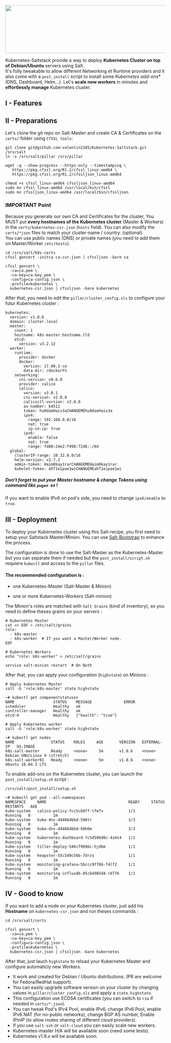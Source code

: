 <img src="https://i.imgur.com/SJAtDZk.png" width="560" height="150" >

Kubernetes-Saltstack provide a way to deploy **Kubernetes Cluster on top of Debian/Ubuntu** servers using Salt.  
It's fully tweakable to allow different Networking et Runtime providers and it also come with a `post_install` script to install some *Kubernetes add-ons** (DNS, Dashboard, Helm...). 
 Let's **scale new workers** in minutes and **effortlessly manage** Kubernetes cluster.  

## I - Features

## II - Preparations

Let's clone the git repo on Salt-Master and create CA & Certificates on the `certs/` folder using `CfSSL tools`:

```
git clone git@github.com:valentin2105/Kubernetes-Saltstack.git /srv/salt
ln -s /srv/salt/pillar /srv/pillar

wget -q --show-progress --https-only --timestamping \
   https://pkg.cfssl.org/R1.2/cfssl_linux-amd64 \
   https://pkg.cfssl.org/R1.2/cfssljson_linux-amd64

chmod +x cfssl_linux-amd64 cfssljson_linux-amd64
sudo mv cfssl_linux-amd64 /usr/local/bin/cfssl
sudo mv cfssljson_linux-amd64 /usr/local/bin/cfssljson
```

### IMPORTANT Point

Because you generate our own CA and Certificates for the cluster, You MUST put **every hostnames of the Kubernetes cluster** (Master & Workers) in the `certs/kubernetes-csr.json` (`hosts` field). You can also modify the `certs/*json` files to match your cluster-name / country. (optional)  
You can use public names (DNS) or private names (you need to add them on Master/Worker `/etc/hosts`).

```
cd /srv/salt/k8s-certs
cfssl gencert -initca ca-csr.json | cfssljson -bare ca

cfssl gencert \
  -ca=ca.pem \
  -ca-key=ca-key.pem \
  -config=ca-config.json \
  -profile=kubernetes \
  kubernetes-csr.json | cfssljson -bare kubernetes
```
After that, you need to edit the `pillar/cluster_config.sls` to configure your futur Kubernetes cluster :

```
kubernetes:
  version: v1.8.6
  domain: cluster.local
  master:
    count: 1
    hostname: k8s-master.hostname.tld
    etcd:
      version: v3.2.12
  worker:
    runtime:
      provider: docker
      docker:
        version: 17.09.1-ce
        data-dir: /dockerFS
    networking:
      cni-version: v0.6.0
      provider: calico
      calico:
        version: v3.0.1
        cni-version: v2.0.0
        calicoctl-version: v2.0.0
        as-number: 64512
        token: hu0daeHais3aCHANGEMEhu0daeHais3a
        ipv4:
          range: 192.168.0.0/16
          nat: true
          ip-in-ip: true
        ipv6:
          enable: false
          nat: true
          range: fd80:24e2:f998:72d6::/64
  global:
    clusterIP-range: 10.32.0.0/16
    helm-version: v2.7.2
    admin-token: Haim8kay1rarCHANGEMEHaim8kay1rar
    kubelet-token: ahT1eipae1wiCHANGEMEahT1eipae1wi  
```
##### Don't forget to put your Master hostname & change Tokens using command like `pwgen 64` !

If you want to enable IPv6 on pod's side, you need to change `ipv6/enable` to `true`. 

## III - Deployment

To deploy your Kubernetes cluster using this Salt-recipe, you first need to setup your Saltstack Master/Minion. You can use [Salt-Bootstrap](https://docs.saltstack.com/en/stage/topics/tutorials/salt_bootstrap.html) to enhance the process. 

The configuration is done to use the Salt-Master as the Kubernetes-Master but you can separate them if needed but the `post_install/script.sh` requiere `kubectl` and access to the `pillar` files.

#### The recommended configuration is :

- one Kubernetes-Master (Salt-Master & Minion)

- one or more Kubernetes-Workers (Salt-minion)

The Minion's roles are matched with `Salt Grains` (kind of inventory), so you need to define theses grains on your servers :

```
# Kubernetes Master
cat << EOF > /etc/salt/grains
role:
  - k8s-master
  - k8s-worker  # If you want a Master/Worker node. 
EOF

# Kubernetes Workers
echo "role: k8s-worker" > /etc/salt/grains

service salt-minion restart  # On Both
```

After that, you can apply your configuration (`highstate`) on Minions :

```
# Apply kubernetes Master
salt -G 'role:k8s-master' state.highstate

~# kubectl get componentstatuses
NAME                 STATUS    MESSAGE              ERROR
scheduler            Healthy   ok
controller-manager   Healthy   ok
etcd-0               Healthy   {"health": "true"}

# Apply Kubernetes worker
salt -G 'role:k8s-worker' state.highstate

~# kubectl get nodes
NAME                STATUS    ROLES     AGE       VERSION   EXTERNAL-IP   OS-IMAGE 
k8s-salt-master     Ready     <none>     5m       v1.8.6    <none>        Debian GNU/Linux 9 (stretch) 
k8s-salt-worker01   Ready     <none>     5m       v1.8.6    <none>        Ubuntu 16.04.3 LTS 
```

To enable add-ons on the Kubernetes cluster, you can launch the `post_install/setup.sh` script :

```
/srv/salt/post_install/setup.sh

~# kubectl get pod --all-namespaces
NAMESPACE     NAME                                    READY     STATUS    RESTARTS   AGE
kube-system   calico-policy-fcc5cb8ff-tfm7v           1/1       Running   0          1m
kube-system   kube-dns-d44664bbd-596tr                3/3       Running   0          1m
kube-system   kube-dns-d44664bbd-h8h6m                3/3       Running   0          1m
kube-system   kubernetes-dashboard-7c5d596d8c-4zmt4   1/1       Running   0          1m
kube-system   tiller-deploy-546cf9696c-hjdbm          1/1       Running   0          1m
kube-system   heapster-55c5d9c56b-7drzs               1/1       Running   0          1m
kube-system   monitoring-grafana-5bccc9f786-f4lf2     1/1       Running   0          1m
kube-system   monitoring-influxdb-85cb4985d4-rd776    1/1       Running   0          1m
```

## IV - Good to know

If you want to add a node on your Kubernetes cluster, just add his **Hostname** on `kubernetes-csr.json` and run theses commands :

```
cd /srv/salt/certs

cfssl gencert \
  -ca=ca.pem \
  -ca-key=ca-key.pem \
  -config=ca-config.json \
  -profile=kubernetes \
  kubernetes-csr.json | cfssljson -bare kubernetes
```

After that, just lauch `highstate` to reload your Kubernetes Master and configure automaticly new Workers.

- It work and created for Debian / Ubuntu distributions. (PR are welcome for Fedora/RedHat support).
- You can easily upgrade software version on your cluster by changing values in `pillar/cluster_config.sls` and apply a `state.highstate`.
- This configuration use ECDSA certificates (you can switch to `rsa` if needed in `certs/*.json`).
- You can tweak Pod's IPv4 Pool, enable IPv6, change IPv6 Pool, enable IPv6 NAT (for no-public networks), change BGP AS number, Enable IPinIP (to allow routes sharing of different cloud providers).
- If you use `salt-ssh` or `salt-cloud` you can easily scale new workers.
- Kubernetes-master H/A will be available soon (need some tests).
- Kubernetes v1.9.x will be available soon.
